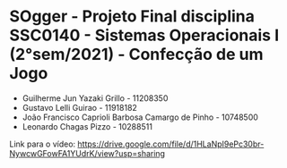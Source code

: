 # SOgger - Projeto Final disciplina SSC0140 - Sistemas Operacionais I (2°sem/2021) - Confecção de um Jogo

* Guilherme Jun Yazaki Grillo - 11208350
* Gustavo Lelli Guirao - 11918182
* João Francisco Caprioli Barbosa Camargo de Pinho - 10748500
* Leonardo Chagas Pizzo - 10288511

Link para o vídeo: https://drive.google.com/file/d/1HLaNpI9ePc30br-NywcwGFowFA1YUdrK/view?usp=sharing
